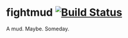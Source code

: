 # fightmud [![Build Status](https://travis-ci.org/shmup/fightmud.svg?branch=master)](https://travis-ci.org/shmup/fightmud)

A mud. Maybe. Someday.
